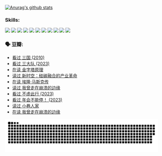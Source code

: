 
[![Anurag's github stats](https://github-readme-stats.vercel.app/api?username=w940853815)](https://github.com/anuraghazra/github-readme-stats)

### Skills:

<code><img height="32" src="https://cdn.jsdelivr.net/npm/simple-icons@v5/icons/python.svg"></code>
<code><img height="32" src="https://cdn.jsdelivr.net/npm/simple-icons@v5/icons/javascript.svg"></code>
<code><img height="32" src="https://cdn.jsdelivr.net/npm/simple-icons@v5/icons/django.svg"></code>
<code><img height="32" src="https://cdn.jsdelivr.net/npm/simple-icons@v5/icons/flask.svg"></code>
<code><img height="32" src="https://cdn.jsdelivr.net/npm/simple-icons@v5/icons/vuetify.svg"></code>
<code><img height="32" src="https://cdn.jsdelivr.net/npm/simple-icons@v5/icons/git.svg"></code>
<code><img height="32" src="https://cdn.jsdelivr.net/npm/simple-icons@v5/icons/docker.svg"></code>
<code><img height="32" src="https://cdn.jsdelivr.net/npm/simple-icons@v5/icons/postgresql.svg"></code>
<code><img height="32" src="https://cdn.jsdelivr.net/npm/simple-icons@v5/icons/elasticsearch.svg"></code>
<code><img height="32" src="https://cdn.jsdelivr.net/npm/simple-icons@v5/icons/macos.svg"></code>
<code><img height="32" src="https://cdn.jsdelivr.net/npm/simple-icons@v5/icons/linux.svg"></code>

### 🗣 豆瓣:

<!-- DOUBAN-ACTIVITIES:START -->
- [看过 三国‎ (2010)](https://www.douban.com/people/136069238/status/4521634661/?_i=07934523)
- [看过 三大队‎ (2023)](https://www.douban.com/people/136069238/status/4510323325/?_i=07934523)
- [在读 金字塔原理](https://www.douban.com/people/136069238/status/4507497587/?_i=07934523)
- [读过 新时空：硅碳融合的产业革命](https://www.douban.com/people/136069238/status/4506659177/?_i=07934523)
- [在读 埃隆·马斯克传](https://www.douban.com/people/136069238/status/4500417190/?_i=07934523)
- [读过 我曾走在崩溃的边缘](https://www.douban.com/people/136069238/status/4500416754/?_i=07934523)
- [看过 不虚此行‎ (2023)](https://www.douban.com/people/136069238/status/4499973052/?_i=07934523)
- [看过 年会不能停！‎ (2023)](https://www.douban.com/people/136069238/status/4498582002/?_i=07934523)
- [读过 小巷人家](https://www.douban.com/people/136069238/status/4489290935/?_i=07934523)
- [在读 我曾走在崩溃的边缘](https://www.douban.com/people/136069238/status/4489290559/?_i=07934523)
<!-- DOUBAN-ACTIVITIES:END -->


![Snake animation](https://raw.githubusercontent.com/w940853815/w940853815/output/github-contribution-grid-snake.svg)

<!--
**w940853815/w940853815** is a ✨ _special_ ✨ repository because its `README.md` (this file) appears on your GitHub profile.

Here are some ideas to get you started:

- 🔭 I’m currently working on ...
- 🌱 I’m currently learning ...
- 👯 I’m looking to collaborate on ...
- 🤔 I’m looking for help with ...
- 💬 Ask me about ...
- 📫 How to reach me: ...
- 😄 Pronouns: ...
- ⚡ Fun fact: ...
-->
